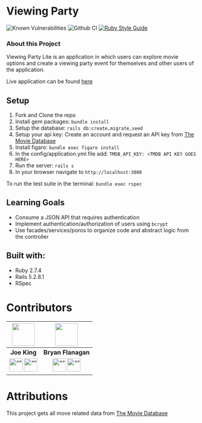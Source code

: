 # Viewing Party
![Known Vulnerabilities](https://snyk.io/test/github/this-is-joeking/viewing_party_lite/badge.svg)
![Github CI](https://github.com/Listen-Up-2210/listen_up_be/actions/workflows/rubyonrails.yml/badge.svg)
[![Ruby Style Guide](https://img.shields.io/badge/code_style-rubocop-brightgreen.svg)](https://github.com/rubocop/rubocop)
### About this Project

Viewing Party Lite is an application in which users can explore movie options and create a viewing party event for themselves and other users of the application.

Live application can be found [here](https://movie-viewing-party.herokuapp.com/)

## Setup

1. Fork and Clone the repo
1. Install gem packages: `bundle install`
1. Setup the database: `rails db:create,migrate,seed`
1. Setup your api key: Create an account and request an API key from [The Movie Database](https://www.themoviedb.org/signup)
1. Install figaro: `bundle exec figaro install`
1. In the config/application.yml file add: `TMDB_API_KEY: <TMDB API KEY GOES HERE>`
1. Run the server: `rails s`
1. In your browser navigate to `http://localhost:3000`

To run the test suite in the terminal: `bundle exec rspec`

## Learning Goals
- Consume a JSON API that requires authentication
- Implement authentication/authorization of users using `bcrypt`
- Use facades/services/poros to organize code and abstract logic from the controller

## Built with:

- Ruby 2.7.4
- Rails 5.2.8.1
- RSpec

# Contributors
| <img src="https://github.com/this-is-joeking.png" width="60"> | <img src="https://github.com/bflanagan138.png" width="60"> |
|:---:|:---:|
|**Joe King**|**Bryan Flanagan**|
|[<img src="https://user-images.githubusercontent.com/54966635/228695316-4ace3a9e-d3a1-4063-b5f5-cd6e5294c585.png" alt= “” width="35">](https://github.com/this-is-joeking)  [<img src="https://user-images.githubusercontent.com/54966635/228696723-e343f994-8860-4c35-9a89-5f34b7abb705.png" alt= “” width="35">](https://www.linkedin.com/in/king-joseph/)| [<img src="https://user-images.githubusercontent.com/54966635/228695316-4ace3a9e-d3a1-4063-b5f5-cd6e5294c585.png" alt= “” width="35">](https://github.com/bflanagan138)  [<img src="https://user-images.githubusercontent.com/54966635/228696723-e343f994-8860-4c35-9a89-5f34b7abb705.png" alt= “” width="35">](https://www.linkedin.com/in/bryanflanagan138/)| 

# Attributions
This project gets all move related data from [The Movie Database](https://developers.themoviedb.org/3/getting-started/introduction)
